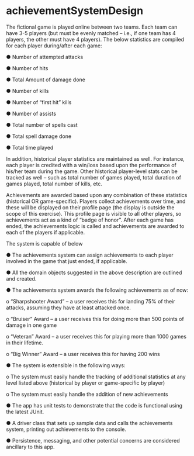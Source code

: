 # achievementSystemDesign

The fictional game is played online between two teams. Each team can have 3-5 players (but must be evenly matched – i.e., if one team has 4 players, the other must have 4 players). The below statistics are compiled for each player during/after each game:

● Number of attempted attacks

● Number of hits

● Total Amount of damage done

● Number of kills

● Number of “first hit” kills

● Number of assists

● Total number of spells cast

● Total spell damage done

● Total time played

In addition, historical player statistics are maintained as well. For instance, each player is credited with a win/loss based upon the performance of his/her team during the game. Other historical player-level stats can be tracked as well – such as total number of games played, total duration of games played, total number of kills, etc.

Achievements are awarded based upon any combination of these statistics (historical OR game-specific). Players collect achievements over time, and these will be displayed on their profile page (the display is outside the scope of this exercise). This profile page is visible to all other players, so achievements act as a kind of “badge of honor”. After each game has ended, the achievements logic is called and achievements are awarded to each of the players if applicable.


The system is capable of below

● The achievements system can assign achievements to each player involved in the game that just ended, if applicable.

● All the domain objects suggested in the above description are outlined and created.

● The achievements system awards the following achievements as of now:

o “Sharpshooter Award” – a user receives this for landing 75% of their attacks, assuming they have at least attacked once.

o “Bruiser” Award – a user receives this for doing more than 500 points of damage in one game

o “Veteran” Award – a user receives this for playing more than 1000 games in their lifetime.

o “Big Winner” Award – a user receives this for having 200 wins

● The system is extensible in the following ways:

o The system must easily handle the tracking of additional statistics at
any level listed above (historical by player or game-specific by
player)

o The system must easily handle the addition of new achievements

●  The app has unit tests to demonstrate that the code is functional using the latest JUnit.

● A driver class that sets up sample data and calls the achievements system, printing out achievements to the console.

● Persistence, messaging, and other potential concerns are considered ancillary to this app.

